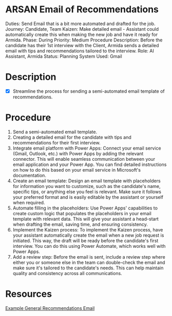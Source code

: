 # ARSAN Email of Recommendations

Duties: Send Email that is a bit more automated and drafted for the job.
Journey: Candidate, Team
Kaizen: Make detailed email - Assistant could automatically create this when making the new job and have it ready for Armida.
Phase: During
Priority: Medium
Procedure Description: Before the candidate has their 1st interview with the Client, Armida sends a detailed email with tips and recommendations tailored to the interview.
Role: AI Assistant, Armida
Status: Planning
System Used: Gmail

# Description

- [x]  Streamline the process for sending a semi-automated email template of recommendations.

# Procedure

1. Send a semi-automated email template.
2. Creating a detailed email for the candidate with tips and recommendations for their first interview.
3. Integrate email platform with Power Apps: Connect your email service (Gmail, Outlook, etc.) with Power Apps by adding the relevant connector. This will enable seamless communication between your email application and your Power App. You can find detailed instructions on how to do this based on your email service in Microsoft's documentation.
4. Create an email template: Design an email template with placeholders for information you want to customize, such as the candidate's name, specific tips, or anything else you feel is relevant. Make sure it follows your preferred format and is easily editable by the assistant or yourself when required.
5. Automate filling in the placeholders: Use Power Apps' capabilities to create custom logic that populates the placeholders in your email template with relevant data. This will give your assistant a head-start when drafting the email, saving time, and ensuring consistency.
6. Implement the Kaizen process: To implement the Kaizen process, have your assistant automatically create the email when a new job request is initiated. This way, the draft will be ready before the candidate's first interview. You can do this using Power Automate, which works well with Power Apps.
7. Add a review step: Before the email is sent, include a review step where either you or someone else in the team can double-check the email and make sure it's tailored to the candidate's needs. This can help maintain quality and consistency across all communications.

# Resources

[Example General Recommendations Email](ARSAN%20Email%20of%20Recommendations%2070840fb3a543440193faa8c011c8d646/Example%20General%20Recommendations%20Email%202b497398cd62458d8680cadb8486899e.md)
